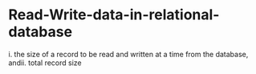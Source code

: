 # Read-Write-data-in-relational-database
 i. the size of a record to be read and written at a time from the database, andii. total record size
